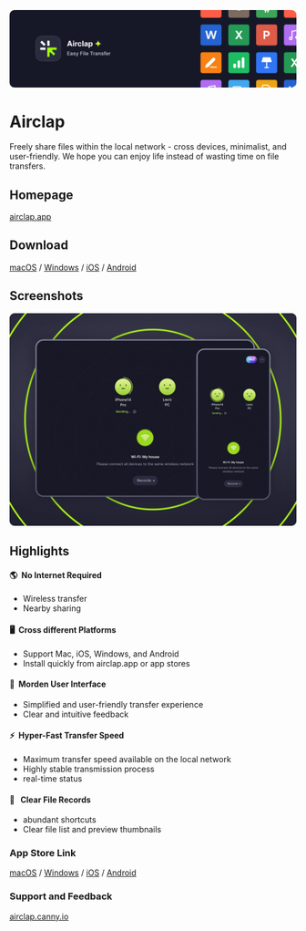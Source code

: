 [![banner](images/banner.webp)](https://www.airclap.app)
# Airclap
Freely share files within the local network - cross devices, minimalist, and user-friendly. We hope you can enjoy life instead of wasting time on file transfers.

## Homepage
[airclap.app](https://www.airclap.app)

## Download
[macOS](https://github.com/Gentleflow/Airclap/releases/latest/download/Airclap-macos.dmg) / [Windows](https://github.com/Gentleflow/Airclap/releases/latest/download/Airclap-windows.exe) / [iOS](https://apps.apple.com/app/%E7%89%87%E8%AF%AD/id6467128147) / [Android](https://github.com/Gentleflow/Airclap/releases/latest/download/Airclap-android.apk)

## Screenshots
![Screenshots](images/display.webp)

## Highlights
#### 🌎 &nbsp;No Internet Required
- Wireless transfer
- Nearby sharing 
#### 🖥️ &nbsp;Cross different Platforms
- Support Mac, iOS, Windows, and Android
- Install quickly from airclap.app or app stores
#### 🔮 &nbsp;Morden User Interface
- Simplified and user-friendly transfer experience
- Clear and intuitive feedback
#### ⚡️ &nbsp;Hyper-Fast Transfer Speed
- Maximum transfer speed available on the local network
- Highly stable transmission process
- real-time status
#### 📃 &nbsp; Clear File Records
- abundant shortcuts
- Clear file list and preview thumbnails

### App Store Link
[macOS](https://apps.apple.com/app/%E7%89%87%E8%AF%AD/id6467128147) / [Windows](https://www.microsoft.com/store/productId/9N19C4QDKR6D) / [iOS](https://apps.apple.com/app/%E7%89%87%E8%AF%AD/id6467128147) / [Android](https://play.google.com/store/apps/details?id=tech.gentleflow.airclap.pro)

### Support and Feedback
[airclap.canny.io](https://airclap.canny.io/feedback)